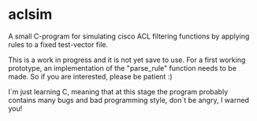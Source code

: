 # aclsim
A small C-program for simulating cisco ACL filtering functions by applying rules to a fixed test-vector file.

This is a work in progress and it is not yet save to use. For a first working prototype, an implementation of 
the "parse_rule" function needs to be made. So if you are interested, please be patient :)

I´m just learning C, meaning that at this stage the program probably contains many bugs and bad programming style,
don´t be angry, I warned you!
